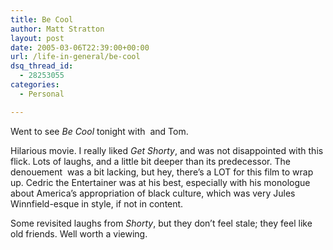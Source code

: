 ```yaml
---
title: Be Cool
author: Matt Stratton
layout: post
date: 2005-03-06T22:39:00+00:00
url: /life-in-general/be-cool
dsq_thread_id:
  - 28253055
categories:
  - Personal

---
```

Went to see _Be Cool_ tonight with &nbsp;and Tom.

Hilarious movie. I really liked _Get Shorty_, and was not disappointed with this flick. Lots of laughs, and a little bit deeper than its predecessor. The denouement&nbsp; was a bit lacking, but hey, there&#8217;s a LOT for this film to wrap up. Cedric the Entertainer was at his best, especially with his&nbsp;monologue about America&#8217;s appropriation of black culture, which was very<!--StartFragment -->&nbsp;Jules Winnfield-esque in style, if not in content.

Some revisited laughs from _Shorty_, but they don&#8217;t feel stale; they feel like old friends. Well worth a viewing.